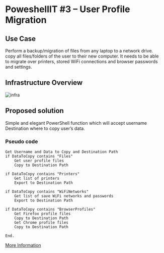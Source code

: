 # PoweshellIT #3 – User Profile Migration
## Use Case
Perform a backup/migration of files from any laptop to a network drive. copy all files/folders of the user to their new computer. It needs to be able to migrate over  printers, stored WiFi connections and browser passwords and settings. 

## Infrastructure Overview
![infra](https://www.andysvints.com/wp-content/uploads/2020/03/pwshit3-Infa-1.png)

## Proposed solution
Simple and elegant PowerShell function which will accept username Destination where to copy user’s data.

### Pseudo code
```
Get Username and Data to Copy and Destination Path
if DataToCopy contains "Files"
    Get user profile files
    Copy to Destination Path

if DataToCopy contains "Printers"
    Get list of printers
    Export to Destination Path

if DataToCopy contains "WiFiNetworks"
    Get list of save WiFi networks and passwords
    Export to Destination Path

if DataToCopy contains "BrowserProfiles"
    Get Firefox profile files
    Copy to Destination Path
    Get Chrome profile files
    Copy to Destination Path

End.
```
[More Information](https://www.andysvints.com/powershellit-3-user-profile-migration/)

